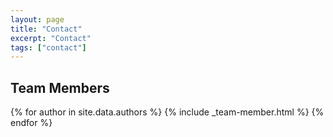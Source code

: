 ```yaml
---
layout: page
title: "Contact"
excerpt: "Contact"
tags: ["contact"]
---
```


<!-- Handling questions by e-mail is very inefficient, which is why we try to avoid it as much as possible. Lectures and lab sessions are natural points of contacts with instructors and teaching assistants. We also offer walk-in hours. For longer discussions, we prefer appointments outside our walk-in hours. To make an appointment, please send the responsible instructor an email with

* a detailed description of your problem: Where are you struggling? What questions do you have? How can we help you?
* some alternative dates: We prefer appointments in the morning. Keep in mind that we will need some time to prepare the appointment.

You will receive an email with

* some tasks for you to prepare the appointment,
* the date of our appointment, which you are asked to confirm.

## Walk-in Hours 2020-2021

We offer walk-in hours on Wednesday mornings 9:30-11:00 on the fourth floor of Building 28, where you can find us next to the elevators. -->

## Team Members

{% for author in site.data.authors %}
  {% include _team-member.html %}
{% endfor %}
